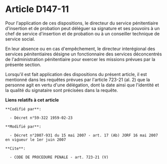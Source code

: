 # Article D147-11

Pour l'application de ces dispositions, le directeur du service pénitentiaire d'insertion et de probation peut déléguer sa
signature et ses pouvoirs à un chef de service d'insertion et de probation ou à un conseiller technique de service social.

En leur absence ou en cas d'empêchement, le directeur interégional des services pénitentiaires désigne un fonctionnaire des
services déconcentrés de l'administration pénitentiaire pour exercer les missions prévues par la présente section.

Lorsqu'il est fait application des dispositions du présent article, il est mentionné dans les requêtes prévues par l'article
723-21 (al. 2) que la personne agit en vertu d'une délégation, dont la date ainsi que l'identité et la qualité du signataire
sont précisées dans la requête.

**Liens relatifs à cet article**

	**Codifié par**:

	  - Décret n°59-322 1959-02-23

	**Modifié par**:

	  - Décret n°2007-931 du 15 mai 2007 - art. 17 (Ab) JORF 16 mai 2007 en vigueur le 1er juin 2007

	**Cite**:

	  - CODE DE PROCEDURE PENALE - art. 723-21 (V)
